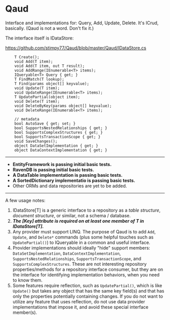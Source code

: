 Qaud
====

Interface and implementations for: Query, Add, Update, Delete. It's ICrud, basically. (Qaud is not a word. Don't fix it.)

The interface itself is IDataStore<T>:

https://github.com/stimpy77/Qaud/blob/master/Qaud/IDataStore.cs

        T Create();
        void Add(T item);
        void Add(T item, out T result);
        void AddRange(IEnumerable<T> items);
        IQueryable<T> Query { get; }
        T FindMatch(T lookup);
        T Find(params object[] keyvalue);
        void Update(T item);
        void UpdateRange(IEnumerable<T> items);
        T UpdatePartial(object item);
        void Delete(T item);
        void DeleteByKey(params object[] keyvalue);
        void DeleteRange(IEnumerable<T> items);
        
        // metadata
        bool AutoSave { get; set; }
        bool SupportsNestedRelationships { get; }
        bool SupportsComplexStructures { get; }
        bool SupportsTransactionScope { get; }
        void SaveChanges();
        object DataSetImplementation { get; }
        object DataContextImplementation { get; }


---

* **EntityFramework is passing initial basic tests.**
* **RavenDB is passing initial basic tests.**
* **A DataTable implementation is passing basic tests.**
* **A SortedDictionary implementatio is passing basic tests.**
* Other ORMs and data repositories are yet to be added.

_____

A few usage notes:

1. IDataStore[T] is a generic interface to a repository as a *table structure*, *document structure*, or similar, not a schema / database.
2. ***The [Key] attribute is required on at least one member of T in IDataStore[T].***
3. Any provider must support LINQ. The purpose of Qaud is to add `Add`, `Update`, and `Delete*` commands (plus some helpful touches such as `UpdatePartial()`) to IQueryable in a common and useful interface.
4. Provider implementations should ideally "hide" support members: `DataSetImplementation`, `DataContextImplementation`, `SupportsNestedRelationships`, `SupportsTransactionScope`, and `SupportsComplexStructures`. These are not interesting repository properties/methods for a repository interface consumer, but they are on the interface for identifying implementation behaviors, when you need to know them.
5. Some features require reflection, such as `UpdatePartial()`, which is like `Update()` but takes any object that has the same key field(s) and that has only the properties potentially containing changes. If you do not want to utilize any feature that uses reflection, do not use data provider implementations that impose it, and avoid these special interface member(s).

